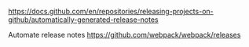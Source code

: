 

https://docs.github.com/en/repositories/releasing-projects-on-github/automatically-generated-release-notes

Automate release notes
https://github.com/webpack/webpack/releases
